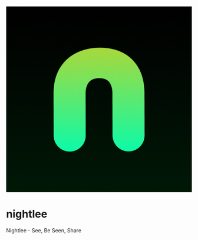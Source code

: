 ![alt text](https://github.com/hirakhax/nightlee/blob/main/logo512x512.jpg?raw=true)
# nightlee
Nightlee - See, Be Seen, Share
